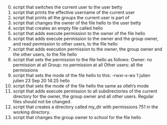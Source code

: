 
0. script that switches the current user to the user betty
1. script that prints the effective username of the current user
2. script that prints all the groups the current user is part of
3. script that changes the owner of the file hello to the user betty
4. script that creates an empty file called hello
5. script that adds execute permission to the owner of the file hello
6. script that adds execute permission to the owner and the group owner, and read permission to other users, to the file hello
7. script that adds execution permission to the owner, the group owner and the other users, to the file hello
8. script that sets the permission to the file hello as follows:
Owner: no permission at all
Group: no permission at all
Other users: all the permissions
9. script that sets the mode of the file hello to this: -rwxr-x-wx 1 julien julien 23 Sep 20 14:25 hello
10. script that sets the mode of the file hello the same as olleh’s mode
11. script that adds execute permission to all subdirectories of the current directory for the owner, the group owner and all other users. Regular files should not be changed.
12. script that creates a directory called my_dir with permissions 751 in the working directory.
13. script that changes the group owner to school for the file hello